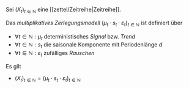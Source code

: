 Sei $(X_t)_{t \in \mathbb{N}}$ eine [[zettel/Zeitreihe|Zeitreihe]].

Das *multiplikatives Zerlegungsmodell* $(\mu_t \cdot s_t \cdot \varepsilon_t)_{t \in \mathbb{N}}$ ist definiert über
- $\forall t \in \mathbb{N} : \mu_t$ deterministisches *Signal* bzw. *Trend*
- $\forall t \in \mathbb{N} : s_t$ die saisonale Komponente mit Periodenlänge $d$
- $\forall t \in \mathbb{N} : \varepsilon_t$ zufälliges *Rauschen*

Es gilt
- $(X_t)_{t \in \mathbb{N}} = (\mu_t \cdot s_t \cdot \varepsilon_t)_{t \in \mathbb{N}}$